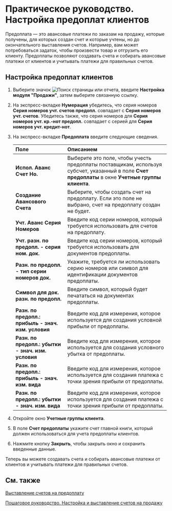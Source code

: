 # Практическое руководство. Настройка предоплат клиентов

Предоплата — это авансовые платежи по заказам на продажу, которые получены, для которых создан счет и которые учтены, но до окончательного выставления счетов. Например, вам может потребоваться задаток, чтобы произвести товар и отгрузить его клиенту. Предоплаты позволяют создавать счета и собирать авансовые платежи от клиентов и учитывать платежи для правильных счетов.

 

## Настройка предоплат клиентов

1. Выберите значок ![Поиск страницы или отчета](), введите **Настройка модуля "Продажи"**, затем выберите связанную ссылку.

2. На экспресс-вкладке **Нумерация** убедитесь, что серия номеров **Серия номеров учт. счетов предопл.** совпадает с **Серия номеров учт. счетов**. Убедитесь также, что серия номеров для **Серия номеров учт. кр.-нот предопл.** совпадает с серией для **Серия номеров учт. кредит-нот**.

3. На экспресс-вкладке **Предоплата** введите следующие сведения.

   | Поле                                                | Описанием                                                    |
   | :-------------------------------------------------- | :----------------------------------------------------------- |
   | **Испол. Аванс Счет Но.**                           | Выберите это поле, чтобы учесть предоплаты поставщикам, используя субсчет, указанный в поле **Счет предоплаты** в окне **Учетные группы клиента**. |
   | **Создание Авансового Счета**                       | Выберите, чтобы создать счет на предоплату. Если это поле не выбрано, счет на предоплату создан не будет. |
   | **Учт. Аванс Серия Номеров**                        | Введите код серии номеров, который требуется использовать для счетов на предоплату. |
   | **Учт. разн. по предопл. - серия ном. док.**        | Введите код серии номеров, который требуется использовать для документов предоплаты. |
   | **Разн. по предопл. - тип серии номеров док.**      | Укажите, требуется ли использовать серию номеров или символ для идентификации документов предоплаты. |
   | **Символ для док. разн. по предопл.**               | Введите символ, который будет печататься на документах предоплаты. |
   | **Разн. по предопл.: прибыль - знач. изм. условия** | Введите код для измерения, которое используется для создания условной прибыли от предоплаты. |
   | **Разн. по предопл.: убытки - знач. изм. условия**  | Введите код для измерения, которое используется для создания условного убытка от предоплаты. |
   | **Разн. по предопл.: прибыль - знач. изм. вида**    | Введите код для измерения, которое используется для создания платежа с точки зрения прибыли от предоплаты. |
   | **Разн. по предопл.: убытки - знач. изм. вида**     | Введите код для измерения, которое используется для создания платежа с точки зрения прибыли от предоплаты. |

4. Откройте окно **Учетные группы клиента**.

5. В поле **Счет предоплаты** укажите счет главной книги, который должен использоваться для учета предоплаты клиентов.

6. Нажмите кнопку **Закрыть**, чтобы закрыть окно и сохранить введенные данные.

 

Теперь вы можете создавать счета и собирать авансовые платежи от клиентов и учитывать платежи для правильных счетов.

 

## См. также

[Выставление счетов на предоплату](https://docs.microsoft.com/ru-ru/dynamics365/business-central/finance-invoice-prepayments)

[Пошаговое руководство. Настройка и выставление счетов на продажу](https://docs.microsoft.com/ru-ru/dynamics365/business-central/walkthrough-setting-up-and-invoicing-sales-prepayments)

